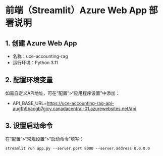 # 前端（Streamlit）Azure Web App 部署说明

## 1. 创建 Azure Web App
- 名称：uce-accounting-rag
- 运行环境：Python 3.11

## 2. 配置环境变量
如需自定义API地址，可在“配置”>“应用程序设置”中添加：
- API_BASE_URL=https://uce-accounting-rag-api-augfh9bacgb7gjcy.canadacentral-01.azurewebsites.net/api

## 3. 设置启动命令
在“配置”>“常规设置”>“启动命令”填写：
```
streamlit run app.py --server.port 8000 --server.address 0.0.0.0
```
